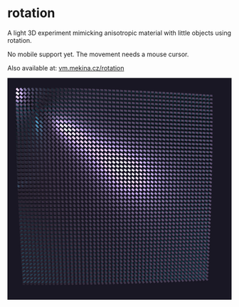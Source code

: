 # rotation

A light 3D experiment mimicking anisotropic material with little objects using rotation.

No mobile support yet. The movement needs a mouse cursor.

Also available at: <a href="https://vm.mekina.cz/rotation" target="_blank">vm.mekina.cz/rotation</a>

<img src="./screenshot.jpg">
